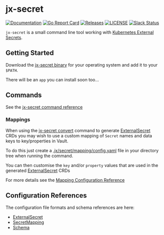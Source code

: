 # jx-secret

[![Documentation](https://godoc.org/github.com/jenkins-x/jx-secret?status.svg)](https://pkg.go.dev/mod/github.com/jenkins-x/jx-secret)
[![Go Report Card](https://goreportcard.com/badge/github.com/jenkins-x/jx-secret)](https://goreportcard.com/report/github.com/jenkins-x/jx-secret)
[![Releases](https://img.shields.io/github/release-pre/jenkins-x/jx-secret.svg)](https://github.com/jenkins-x/jx-secret/releases)
[![LICENSE](https://img.shields.io/github/license/jenkins-x/jx-secret.svg)](https://github.com/jenkins-x/jx-secret/blob/master/LICENSE)
[![Slack Status](https://img.shields.io/badge/slack-join_chat-white.svg?logo=slack&style=social)](https://slack.k8s.io/)

`jx-secret` is a small command line tool working with [Kubernetes External Secrets](https://github.com/godaddy/kubernetes-external-secrets).

## Getting Started

Download the [jx-secret binary](https://github.com/jenkins-x/jx-secret/releases) for your operating system and add it to your `$PATH`.

There will be an `app` you can install soon too...

## Commands

See the [jx-secret command reference](https://github.com/jenkins-x/jx-secret/blob/master/docs/cmd/jx-secret.md)


### Mappings

When using the [jx-secret convert](cmd/jx-secret_convert.md) command to generate [ExternalSecret](https://github.com/godaddy/kubernetes-external-secrets) CRDs you may wish to use a custom mapping of `Secret` names and data keys to key/properties in Vault.

To do this just create a [.jx/secret/mapping/config.yaml](https://github.com/jenkins-x/jx-gitops/blob/master/.jx/gitops/secret-mappings.yaml) file in your directory tree when running the command. 

You can then customise the `key` and/or `property` values that are used in the generated [ExternalSecret](https://github.com/godaddy/kubernetes-external-secrets) CRDs

For more details see the [Mapping Configuration Reference](mapping.md)

## Configuration References

The configuration file formats and schema references are here:

* [ExternalSecret](docs/external.md#kubernetes-client.io/v1.ExternalSecret)
* [SecretMapping](docs/mapping.md#secret.jenkins-x.io/v1alpha1.SecretMapping)
* [Schema](docs/schema.md#secret.jenkins-x.io/v1alpha1.Schema)

